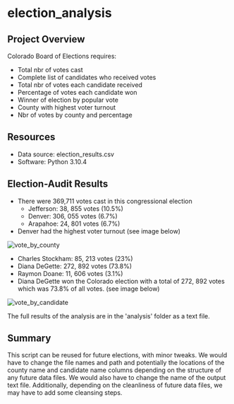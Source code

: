 # election_analysis

## Project Overview 
Colorado Board of Elections requires: 
- Total nbr of votes cast
- Complete list of candidates who received votes 
- Total nbr of votes each candidate received 
- Percentage of votes each candidate won
- Winner of election by popular vote 
- County with highest voter turnout 
- Nbr of votes by county and percentage

## Resources 
- Data source: election_results.csv
- Software: Python 3.10.4 

## Election-Audit Results 
- There were 369,711 votes cast in this congressional election
  - Jefferson: 38, 855 votes (10.5%)
  - Denver: 306, 055 votes (6.7%)
  - Arapahoe: 24, 801 votes (6.7%) 
- Denver had the highest voter turnout (see image below)

![vote_by_county](https://user-images.githubusercontent.com/113721712/211696645-94a945a9-f4dd-43c3-b44c-7552e991a04b.png)

  - Charles Stockham: 85, 213 votes (23%) 
  - Diana DeGette: 272, 892 votes (73.8%) 
  - Raymon Doane: 11, 606 votes (3.1%) 
- Diana DeGette won the Colorado election with a total of 272, 892 votes which was 73.8% of all votes. (see image below)

![vote_by_candidate](https://user-images.githubusercontent.com/113721712/211696762-a966c0c0-690d-4e2b-a66b-bee0aca6ca12.png)

The full results of the analysis are in the 'analysis' folder as a text file. 

## Summary 
This script can be reused for future elections, with minor tweaks. We would have to change the file names and path and potentially the locations of the county name and candidate name columns depending on the structure of any future data files. We would also have to change the name of the output text file. Additionally, depending on the cleanliness of future data files, we may have to add some cleansing steps. 
